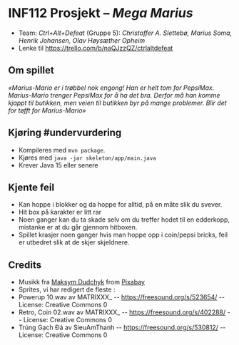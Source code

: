 # INF112 Prosjekt – _Mega Marius_

- Team: _Ctrl+Alt+Defeat_ (Gruppe 5): _Christoffer A. Slettebø, Marius Soma, Henrik Johansen, Olav Høysæther Opheim_
- Lenke til https://trello.com/b/naQJzzQZ/ctrlaltdefeat

## Om spillet

_«Marius-Mario er i trøbbel nok engong! Han er helt tom for PepsiMax. Marius-Mario trenger PepsiMax for å ha det bra. Derfor må han komme kjappt til butikken, men veien til butikken byr på mange problemer. Blir det for tøfft for Marius-Mario»_

## Kjøring #undervurdering

- Kompileres med `mvn package`.
- Kjøres med `java -jar skeleton/app/main.java`
- Krever Java 15 eller senere

## Kjente feil

- Kan hoppe i blokker og da hoppe for alltid, på en måte slik du svever. 
- Hit box på karakter er litt rar
- Noen ganger kan du ta skade selv om du treffer hodet til en edderkopp, mistanke er at du går gjennom hitboxen.
- Spillet krasjer noen ganger hvis man hoppe opp i coin/pepsi bricks, feil er utbedret slik at de skjer skjeldnere. 

## Credits
- Musikk fra <a href="https://pixabay.com/users/white_records-32584949/?utm_source=link-attribution&utm_medium=referral&utm_campaign=music&utm_content=164702">Maksym Dudchyk</a> from <a href="https://pixabay.com//?utm_source=link-attribution&utm_medium=referral&utm_campaign=music&utm_content=164702">Pixabay</a>
- Sprites, vi har redigert de fleste : <a href= https://www.spriters-resource.com/nes/supermariobros/sheet/52571> </a>
- Powerup 10.wav av MATRIXXX_ -- https://freesound.org/s/523654/ -- License: Creative Commons 0
- Retro, Coin 02.wav av MATRIXXX_ -- https://freesound.org/s/402288/ -- License: Creative Commons 0
- Trúng Gạch Đá av SieuAmThanh -- https://freesound.org/s/530812/ -- License: Creative Commons 0
